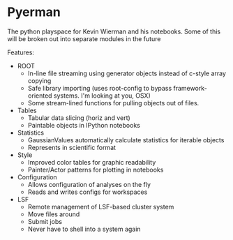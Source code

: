 # Pyerman
The python playspace for Kevin Wierman and his notebooks. Some of this will be broken out into separate modules in the future

Features:
* ROOT
    * In-line file streaming using generator objects instead of c-style array copying
    * Safe library importing (uses root-config to bypass framework-oriented systems. I'm looking at you, OSX)
    * Some stream-lined functions for pulling objects out of files.
* Tables
    * Tabular data slicing (horiz and vert)
    * Paintable objects in IPython notebooks
* Statistics
    * GaussianValues automatically calculate statistics for iterable objects
    * Represents in scientific format
* Style
    * Improved color tables for graphic readability
    * Painter/Actor patterns for plotting in notebooks
* Configuration
    * Allows configuration of analyses on the fly
    * Reads and writes configs for workspaces
* LSF
    * Remote management of LSF-based cluster system
    * Move files around
    * Submit jobs
    * Never have to shell into a system again
